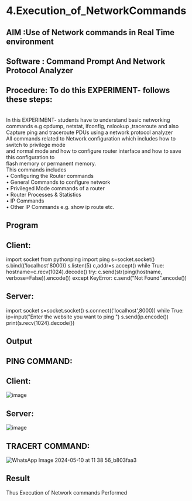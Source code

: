 # 4.Execution_of_NetworkCommands
## AIM :Use of Network commands in Real Time environment
## Software : Command Prompt And Network Protocol Analyzer
## Procedure: To do this EXPERIMENT- follows these steps:
<BR>
In this EXPERIMENT- students have to understand basic networking commands e.g cpdump, netstat, ifconfig, nslookup ,traceroute and also Capture ping and traceroute PDUs using a network protocol analyzer 
<BR>
All commands related to Network configuration which includes how to switch to privilege mode
<BR>
and normal mode and how to configure router interface and how to save this configuration to
<BR>
flash memory or permanent memory.
<BR>
This commands includes
<BR>
• Configuring the Router commands
<BR>
• General Commands to configure network
<BR>
• Privileged Mode commands of a router 
<BR>
• Router Processes & Statistics
<BR>
• IP Commands
<BR>
• Other IP Commands e.g. show ip route etc.
<BR>

## Program
## Client:

import socket 
from pythonping import ping 
s=socket.socket() 
s.bind(('localhost'8000)) 
s.listen(5) 
c,addr=s.accept() 
while True: 
    hostname=c.recv(1024).decode() 
    try: 
        c.send(str(ping(hostname, verbose=False)).encode()) 
    except KeyError: 
        c.send("Not Found".encode())

## Server:

import socket 
s=socket.socket() 
s.connect(('localhost',8000)) 
while True: 
    ip=input("Enter the website you want to ping ") 
    s.send(ip.encode()) 
    print(s.recv(1024).decode())


## Output
## PING COMMAND:
## Client:
![image](https://github.com/NaliniG007/4.Execution_of_NetworkCommends/assets/145548193/d7ef1e8c-dc50-483f-9fe0-7e4484a83771)

## Server:
![image](https://github.com/NaliniG007/4.Execution_of_NetworkCommends/assets/145548193/40b20602-23d2-47c7-9be9-7b8c1ad9741d)

## TRACERT COMMAND:
![WhatsApp Image 2024-05-10 at 11 38 56_b803faa3](https://github.com/NaliniG007/4.Execution_of_NetworkCommends/assets/145548193/d5afe62e-77f6-44ed-899b-b330126366d7)



## Result
Thus Execution of Network commands Performed

